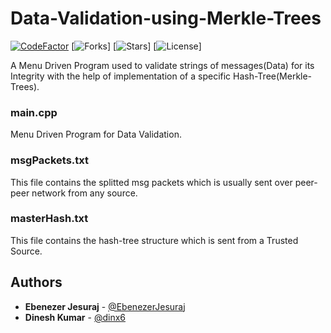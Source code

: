 # Data-Validation-using-Merkle-Trees
[![CodeFactor](https://www.codefactor.io/repository/github/alien-inc/data-validation-using-merkle-trees/badge)](https://www.codefactor.io/repository/github/alien-inc/data-validation-using-merkle-trees)
[![Forks](https://img.shields.io/github/forks/Alien-Inc/Data-Validation-using-Merkle-Trees)]
[![Stars](https://img.shields.io/github/stars/Alien-Inc/Data-Validation-using-Merkle-Trees)]
[![License](https://img.shields.io/github/license/Alien-Inc/Data-Validation-using-Merkle-Trees)]


A Menu Driven Program used to validate strings of messages(Data) for its Integrity with the help of implementation of a specific Hash-Tree(Merkle-Trees).


### main.cpp
Menu Driven Program for Data Validation.


### msgPackets.txt
This file contains the splitted msg packets which is usually sent over peer-peer network from any source.


### masterHash.txt
This file contains the hash-tree structure which is sent from a Trusted Source.


## Authors

* **Ebenezer Jesuraj** - [@EbenezerJesuraj](https://github.com/EbenezerJesuraj)
* **Dinesh Kumar** - [@dinx6](https://github.com/dinx6)
